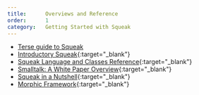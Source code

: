 ```yaml
---
title:      Overviews and Reference
order:      1
category:   Getting Started with Squeak
---
```

* [Terse guide to Squeak](/documentation/terse_guide.html)
* [Introductory Squeak][introductory]{:target="_blank"}
* [Squeak Language and Classes Reference][references]{:target="_blank"}
* [Smalltalk: A White Paper Overview][overview]{:target="_blank"}
* [Squeak in a Nutshell][nutshell]{:target="_blank"}
* [Morphic Framework][morphic]{:target="_blank"}

[introductory]: http://www.cosc.canterbury.ac.nz/~wolfgang/cosc205/smalltalk1.html
[overview]: http://www.cs.pdx.edu/~harry/musings/SmalltalkOverview.html
[morphic]: http://wiki.squeak.org/squeak/30
[nutshell]: http://wiki.squeak.org/squeak/3419
[references]: http://wiki.squeak.org/squeak/1859